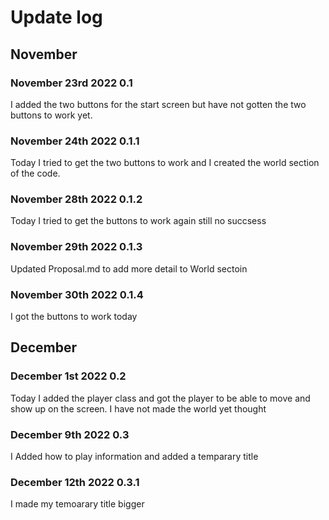 # Update log

## November

### November 23rd 2022 0.1
I added the two buttons for the start screen but have not gotten the two buttons to work yet.

### November 24th 2022 0.1.1
Today I tried to get the two buttons to work and I created the world section of the code.

### November 28th 2022 0.1.2
Today I tried to get the buttons to work again still no succsess

### November 29th 2022 0.1.3
Updated Proposal.md to add more detail to World sectoin

### November 30th 2022 0.1.4
I got the buttons to work today

## December

### December 1st 2022 0.2
Today I added the player class and got the player to be able to move and show up on the screen. I have not made the world yet thought

### December 9th 2022 0.3
I Added how to play information and added a temparary title

### December 12th 2022 0.3.1
I made my temoarary title bigger
